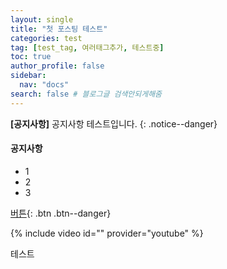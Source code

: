 ```yaml
---
layout: single
title: "첫 포스팅 테스트"
categories: test
tag: [test_tag, 여러태그추가, 테스트중]
toc: true
author_profile: false
sidebar:
  nav: "docs"
search: false # 블로그글 검색안되게해줌
---
```


**[공지사항]** 공지사항 테스트입니다.
{: .notice--danger}

<div class="notice--success">
<h4>공지사항</h4>
<ul>
  <li>1</li>
  <li>2</li>
  <li>3</li>
</ul>
</div>

[버튼](https://google.com){: .btn .btn--danger}

{% include video id="" provider="youtube" %}

테스트

